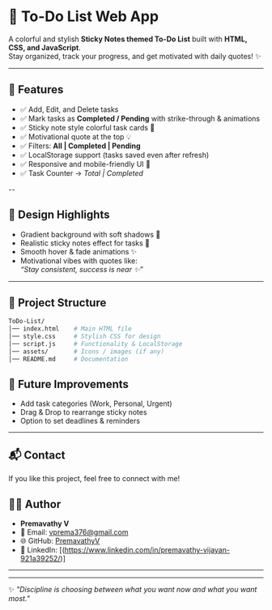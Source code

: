 # 📝 To-Do List Web App

A colorful and stylish **Sticky Notes themed To-Do List** built with **HTML, CSS, and JavaScript**.  
Stay organized, track your progress, and get motivated with daily quotes! ✨  

---

## 🚀 Features
- ✅ Add, Edit, and Delete tasks
- ✅ Mark tasks as **Completed / Pending** with strike-through & animations
- ✅ Sticky note style colorful task cards 🎨
- ✅ Motivational quote at the top 💡
- ✅ Filters: **All | Completed | Pending**
- ✅ LocalStorage support (tasks saved even after refresh)
- ✅ Responsive and mobile-friendly UI 📱
- ✅ Task Counter → *Total | Completed*

--

## 🎨 Design Highlights
- Gradient background with soft shadows 🌈
- Realistic sticky notes effect for tasks 📝
- Smooth hover & fade animations ✨
- Motivational vibes with quotes like:  
  *“Stay consistent, success is near ✨”*

---

## 📂 Project Structure
```bash
ToDo-List/
│── index.html    # Main HTML file
│── style.css     # Stylish CSS for design
│── script.js     # Functionality & LocalStorage
│── assets/       # Icons / images (if any)
│── README.md     # Documentation
```


## 🔮 Future Improvements
- Add task categories (Work, Personal, Urgent)
- Drag & Drop to rearrange sticky notes
- Option to set deadlines & reminders

---

## 📬 Contact
If you like this project, feel free to connect with me!  


## 👩‍💻 Author

- **Premavathy V**  
- 📧 Email: [vprema376@gmail.com](mailto:vprema376@gmail.com)  
- 🌐 GitHub: [PremavathyV](https://github.com/PremavathyV)  
- 💼 LinkedIn:
 [(https://www.linkedin.com/in/premavathy-vijayan-921a39252/)]

---

---

✨ *"Discipline is choosing between what you want now and what you want most."*
